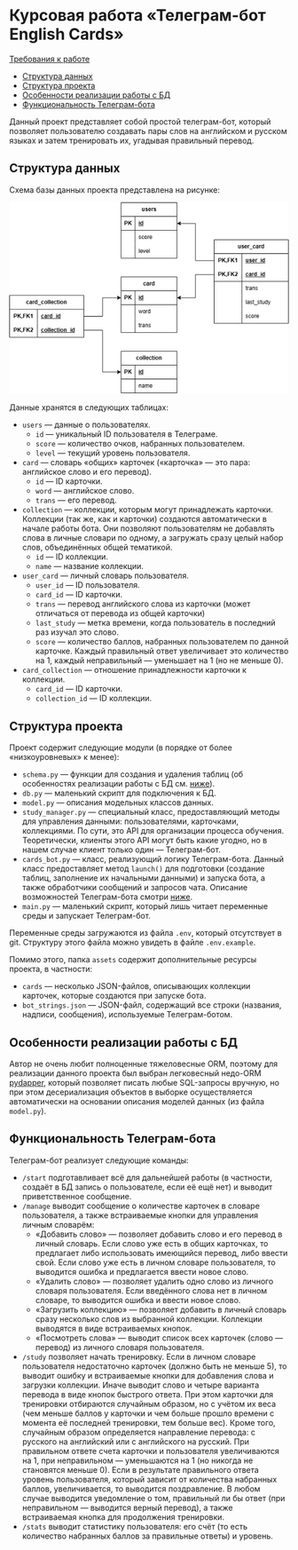 # Курсовая работа «Телеграм-бот English Cards»

[Требования к работе](https://github.com/netology-code/sqlpy-diplom/blob/main/README.md)

- [Структура данных](#db)
- [Структура проекта](#files)
- [Особенности реализации работы с БД](#orm)
- [Функциональность Телеграм-бота](#bot)

Данный проект представляет собой простой телеграм-бот,
который позволяет пользователю создавать пары слов на 
английском и русском языках и затем тренировать их, 
угадывая правильный перевод.

<a id="db"></a>
## Структура данных

Схема базы данных проекта представлена на рисунке:

![Схема базы данных](./assets/db/db.drawio.png)

Данные хранятся в следующих таблицах:

- `users` &mdash; данные о пользователях.
  - `id` &mdash; уникальный ID пользователя в Телеграме.
  - `score` &mdash; количество очков, набранных
    пользователем.
  - `level` &mdash; текущий уровень пользователя.
- `card` &mdash; словарь «общих» карточек («карточка» 
  &mdash; это пара: английское слово и его перевод).
  - `id` &mdash; ID карточки.
  - `word` &mdash; английское слово.
  - `trans` &mdash; его перевод.
- `collection` &mdash; коллекции, которым могут 
  принадлежать карточки. Коллекции (так же, как и 
  карточки) создаются автоматически в начале работы бота.
  Они позволяют пользователям не добавлять слова в личные
  словари по одному, а загружать сразу целый набор слов,
  объединённых общей тематикой. 
  - `id` &mdash; ID коллекции.
  - `name` &mdash; название коллекции.
- `user_card` &mdash; личный словарь пользователя.
  - `user_id` &mdash; ID пользователя.
  - `card_id` &mdash; ID карточки.
  - `trans` &mdash; перевод английского слова из 
  карточки (может отличаться от перевода из общей
  карточки)
  - `last_study` &mdash; метка времени, когда
  пользователь в последний раз изучал это слово.
  - `score` &mdash; количество баллов, набранных
  пользователем по данной карточке. Каждый правильный
  ответ увеличивает это количество на 1, каждый
  неправильный &mdash; уменьшает на 1 (но не меньше 0).
- `card_collection` &mdash; отношение принадлежности 
карточки к коллекции.
  - `card_id` &mdash; ID карточки.
  - `collection_id` &mdash; ID коллекции.

<a id="files"></a>
## Структура проекта

Проект содержит следующие модули (в порядке от более 
«низкоуровневых» к менее):

- `schema.py` &mdash; функции для создания и удаления
таблиц (об особенностях реализации работы с БД см. 
[ниже](#orm)).
- `db.py` &mdash; маленький скрипт для подключения к БД.
- `model.py` &mdash; описания модельных классов данных.
- `study_manager.py` &mdash; специальный класс, 
предоставляющий методы для управления данными: 
пользователями, карточками, коллекциями. По сути, это API
для организации процесса обучения. Теоретически, 
клиенты этого API могут быть какие угодно, но в нашем 
случае клиент только один &mdash; Телеграм-бот.
- `cards_bot.py` &mdash; класс, реализующий логику 
Телеграм-бота. Данный класс предоставляет метод 
`launch()` для подготовки (создание таблиц, заполнение их
начальными данными) и запуска бота, а также обработчики
сообщений и запросов чата. Описание возможностей 
Телеграм-бота смотри [ниже](#bot).
- `main.py` &mdash; маленький скрипт, который лишь 
читает переменные среды и запускает Телеграм-бот.

Переменные среды загружаются из файла `.env`, который
отсутствует в git. Структуру этого файла можно увидеть 
в файле `.env.example`.

Помимо этого, папка `assets` содержит дополнительные 
ресурсы проекта, в частности:

- `cards` &mdash; несколько JSON-файлов, описывающих
коллекции карточек, которые создаются при запуске бота.
- `bot_strings.json` &mdash; JSON-файл, содержащий все
строки (названия, надписи, сообщения), используемые 
Телеграм-ботом.

<a id="orm"></a>
## Особенности реализации работы с БД

Автор не очень любит полноценные тяжеловесные ORM, 
поэтому для реализации данного проекта был выбран
легковесный недо-ORM 
[pydapper](https://pydapper.readthedocs.io/en/latest/),
который позволяет писать любые SQL-запросы вручную, но
при этом десериализация объектов в выборке 
осуществляется автоматически на основании описания 
моделей данных (из файла `model.py`).

<a id="bot"></a>
## Функциональность Телеграм-бота

Телеграм-бот реализует следующие команды:

- `/start` подготавливает всё для дальнейшей работы (в
частности, создаёт в БД запись о пользователе, если её
ещё нет) и выводит приветственное сообщение.
- `/manage` выводит сообщение о количестве карточек в
словаре пользователя, а также встраиваемые кнопки для
управления личным словарём:
  - «Добавить слово» &mdash; позволяет добавить слово
  и его перевод в личный словарь. Если слово уже есть в
  общих карточках, то предлагает либо использовать
  имеющийся перевод, либо ввести свой. Если слово уже
  есть в личном словаре пользователя, то выводится 
  ошибка и предлагается ввести новое слово.
  - «Удалить слово» &mdash; позволяет удалить одно 
  слово из личного словаря пользователя. Если введённого
  слова нет в личном словаре, то выводится ошибка и
  ввести новое слово.
  - «Загрузить коллекцию» &mdash; позволяет добавить в
  личный словарь сразу несколько слов из выбранной 
  коллекции. Коллекции выводятся в виде встраиваемых
  кнопок.
  - «Посмотреть слова» &mdash; выводит список всех
  карточек (слово &mdash; перевод) из личного словаря
  пользователя.
- `/study` позволяет начать тренировку. Если в личном
словаре пользователя недостаточно карточек (должно быть
не меньше 5), то выводит ошибку и встраиваемые кнопки
для добавления слова и загрузки коллекции. Иначе выводит
слово и четыре варианта перевода в виде кнопок быстрого
ответа. При этом карточки для тренировки отбираются 
случайным образом, но с учётом их веса (чем меньше 
баллов у карточки и чем больше прошло времени с момента 
её последней тренировки, тем больше вес). Кроме того, 
случайным образом определяется направление перевода: с
русского на английский или с английского на русский. 
При правильном ответе счета карточки и пользователя
увеличиваются на 1, при неправильном &mdash; уменьшаются
на 1 (но никогда не становятся меньше 0). Если в 
результате правильного ответа уровень пользователя, 
который зависит от количества набранных баллов, 
увеличивается, то выводится поздравление. В любом случае
выводится уведомление о том, правильный ли бы ответ (при
неправильном &mdash; выводится верный перевод), а также
встраиваемая кнопка для продолжения тренировки.
- `/stats` выводит статистику пользователя: его счёт (то
есть количество набранных баллов за правильные ответы) и
уровень.